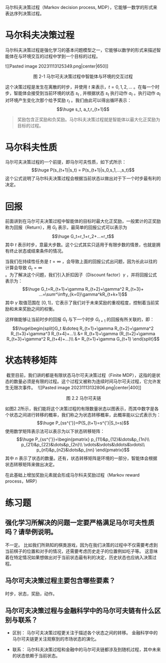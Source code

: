 马尔科夫决策过程（Markov decision process, MDP），它能够一数学的形式来表达序列决策过程。

# 马尔科夫决策过程
马尔科夫决策过程是强化学习的基本问题模型之一，它能够以数学的形式来描述智能体在与环境交互的过程中学到一个目标的过程。

![[Pasted image 20231113125349.png|center|650]]
<center>图 2-1 马尔可夫决策过程中智能体与环境的交互过程</center>

这个决策过程是发生在离散的时步，并使用 $t$ 来表示，$t=0,1,2,...$ 。在每一个时步，智能体会接受到当前环境的状态 $s_t$ , 并根据状态 $s_t$ 执行动作 $a_t$ 。执行动作 $a_t$ 对环境产生变化次那个给予奖励 $r_t$ 。我们由此可以得出循环表示：$$\huge s_t, a_t,r_{t+1}$$
> 奖励包含正奖励和负奖励。马尔科夫决策过程就是智能体以最大化正奖励为目标的过程。

# 马尔科夫性质
马尔可夫决策过程的一个前提，即马尔可夫性质，如下式所示：$$\huge P(s_{t+1}|s_t) = P(s_{t+1}|s_0,s_1,...,s_t)$$
这个公式说明了马尔科夫决策过程会根据当前状态以做出对于下一个时步最有利的决定。

# 回报
前面讲到在马尔可夫决策过程中智能体的目标时最大化正奖励，一般累计的正奖励称为回报（Return），用 $G_t$ 表示，最简单的回报公式可以表示为$$\huge G_t=r_1+r_2+...+r_t$$
其中 $t$ 表示时步，意最大步数。这个公式其实只适用于有限步数的情景，也就是拥有终止状态或结束条件的情况。

当我们在持续性任务是 $t=\infty$ ，会导致上面的回报公式出问题，因为长此以往的计算会导致 $G_t=\infty$ 。为了解决这个问题，我们引入折扣因子（Discount factor）$\gamma$ ，并将回报公式表示为：$$\huge G_t=R_{t+1}+\gamma R_{t+2}+\gamma^2 R_{t+3}+ ...=\sum^\infty_{k=0}\gamma^kR_{t+k+1}$$
其中 $\gamma$ 取值范围在 $[0,1]$，它表示了我们对于未来奖励的重视程度，控制着当前奖励和未来奖励之间的权衡。

这样做能够让当前时步的回报 $G_t$ 与下一个时步 $G_{t+1}$ 的回报有所关联的，即：$$\huge\begin{split}G_t
&\doteq R_{t+1}+\gamma R_{t+2}+\gamma^2 R_{t+3}+\gamma^3 R_{t+4}+...\\
&= R_{t+1}+\gamma (R_{t+2}+\gamma R_{t+3}+\gamma^2 R_{t+4}+...)\\
&= R_{t+1}+\gamma G_{t+1}
\end{split}$$
# 状态转移矩阵
 截至目前，我们讲的都是有限状态马尔可夫决策过程（Finite MDP），这指的是状态的数量必须是有限的过程。这个过程又被称为连续时间马尔可夫过程，它允许发生无限次事件。
 ![[Pasted image 20231113132806.png|center|400]]
<center> 图 2.2 马尔可夫链</center>

如图2.2所示，我们能将这个决策过程的有限数量状态以图表示，而其中数字是各个状态之间进行转移的概率，我们称之为状态转移概率，此概率能以公式表示为：$$\huge P_{ss^{'}}=P(S_{t+1}=s^{'}|S_t=s)$$
使用数学矩阵表示法可以表示为以下状态转移矩阵：$$\huge P_{ss^{'}}=\begin{pmatrix}
p_{11}&p_{12}&\dots&p_{1n}\\
p_{21}&p_{22}&\dots&p_{2n}\\
\vdots&\vdots&\ddots&\vdots\\
p_{n1}&p_{n2}&\dots&p_{nn}
\end{pmatrix}$$
其中 $n$ 表示了状态的数量。还有，状态转移矩阵是环境的一部分，智能体会根据状态转移矩阵来做出决定。

在此基础上增加奖励元素就会形成马尔科夫奖励过程（Markov reward process，MRP）

# 练习题
## 强化学习所解决的问题一定要严格满足马尔可夫性质吗？请举例说明。
不一定。
比如我们所熟知的棋类游戏，因为在我们决策的过程中不仅需要考虑到当前棋子的位置和对手的情况，还需要考虑历史走子的位置例如吃子等。
这意味着在特定情况如果想做出对于当前状态最有利的决定，历史状态也应纳入决策过程。

## 马尔可夫决策过程主要包含哪些要素？
时步，状态，奖励，动作。

## 马尔可夫决策过程与金融科学中的马尔可夫链有什么区别与联系？
- 区别：
马尔可夫决策过程更关注于描述各个状态之间的转移。
金融科学中的马尔可夫链更关注观察到的市场状态的演化。

- 联系：
马尔科夫决策过程和金融中的马尔可夫链都涉及到随机过程，其中未来的状态依赖于当前状态。